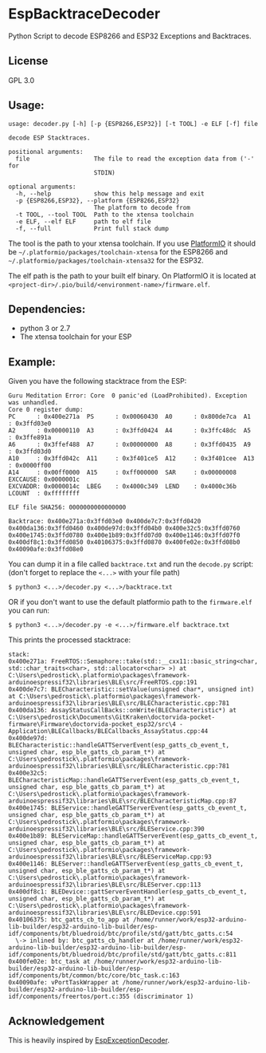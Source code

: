 # EspBacktraceDecoder

Python Script to decode ESP8266 and ESP32 Exceptions and Backtraces.


## License

GPL 3.0


## Usage:

```
usage: decoder.py [-h] [-p {ESP8266,ESP32}] [-t TOOL] -e ELF [-f] file

decode ESP Stacktraces.

positional arguments:
  file                  The file to read the exception data from ('-' for
                        STDIN)

optional arguments:
  -h, --help            show this help message and exit
  -p {ESP8266,ESP32}, --platform {ESP8266,ESP32}
                        The platform to decode from
  -t TOOL, --tool TOOL  Path to the xtensa toolchain
  -e ELF, --elf ELF     path to elf file
  -f, --full            Print full stack dump
```

The tool is the path to your xtensa toolchain. If you use [PlatformIO](http://platformio.org/) it should be `~/.platformio/packages/toolchain-xtensa` for the ESP8266 and `~/.platformio/packages/toolchain-xtensa32` for the ESP32.

The elf path is the path to your built elf binary. On PlatformIO it is located at `<project-dir>/.pio/build/<environment-name>/firmware.elf`.


## Dependencies:

* python 3 or 2.7
* The xtensa toolchain for your ESP


## Example:

Given you have the following stacktrace from the ESP:

```
Guru Meditation Error: Core  0 panic'ed (LoadProhibited). Exception was unhandled.
Core 0 register dump:
PC      : 0x400e271a  PS      : 0x00060430  A0      : 0x800de7ca  A1      : 0x3ffd03e0  
A2      : 0x00000110  A3      : 0x3ffd0424  A4      : 0x3ffc48dc  A5      : 0x3ffe891a  
A6      : 0x3ffef488  A7      : 0x00000000  A8      : 0x3ffd0435  A9      : 0x3ffd03d0  
A10     : 0x3ffd042c  A11     : 0x3f401ce5  A12     : 0x3f401cee  A13     : 0x0000ff00  
A14     : 0x00ff0000  A15     : 0xff000000  SAR     : 0x00000008  EXCCAUSE: 0x0000001c  
EXCVADDR: 0x0000014c  LBEG    : 0x4000c349  LEND    : 0x4000c36b  LCOUNT  : 0xffffffff  

ELF file SHA256: 0000000000000000

Backtrace: 0x400e271a:0x3ffd03e0 0x400de7c7:0x3ffd0420 0x400da136:0x3ffd0460 0x400de97d:0x3ffd04b0 0x400e32c5:0x3ffd0760 0x400e1745:0x3ffd0780 0x400e1b89:0x3ffd07d0 0x400e1146:0x3ffd07f0 0x400df8c1:0x3ffd0850 0x40106375:0x3ffd0870 0x400fe02e:0x3ffd08b0 0x40090afe:0x3ffd08e0
```

You can dump it in a file called `backtrace.txt` and run the `decode.py` script:
(don't forget to replace the `<...>` with your file path)

```
$ python3 <...>/decoder.py <...>/backtrace.txt
```

OR if you don't want to use the default platformio path to the `firmware.elf` you can run:

```
$ python3 <...>/decoder.py -e <...>/firmware.elf backtrace.txt
```

This prints the processed stacktrace:

```
stack:
0x400e271a: FreeRTOS::Semaphore::take(std::__cxx11::basic_string<char, std::char_traits<char>, std::allocator<char> >) at C:\Users\pedrostick\.platformio\packages\framework-arduinoespressif32\libraries\BLE\src/FreeRTOS.cpp:191
0x400de7c7: BLECharacteristic::setValue(unsigned char*, unsigned int) at C:\Users\pedrostick\.platformio\packages\framework-arduinoespressif32\libraries\BLE\src/BLECharacteristic.cpp:781
0x400da136: AssayStatusCallBacks::onWrite(BLECharacteristic*) at C:\Users\pedrostick\Documents\GitKraken\doctorvida-pocket-firmware\Firmware\doctorvida-pocket_esp32/src\4 - Application\BLECallbacks/BLECallbacks_AssayStatus.cpp:44
0x400de97d: BLECharacteristic::handleGATTServerEvent(esp_gatts_cb_event_t, unsigned char, esp_ble_gatts_cb_param_t*) at C:\Users\pedrostick\.platformio\packages\framework-arduinoespressif32\libraries\BLE\src/BLECharacteristic.cpp:781
0x400e32c5: BLECharacteristicMap::handleGATTServerEvent(esp_gatts_cb_event_t, unsigned char, esp_ble_gatts_cb_param_t*) at C:\Users\pedrostick\.platformio\packages\framework-arduinoespressif32\libraries\BLE\src/BLECharacteristicMap.cpp:87
0x400e1745: BLEService::handleGATTServerEvent(esp_gatts_cb_event_t, unsigned char, esp_ble_gatts_cb_param_t*) at C:\Users\pedrostick\.platformio\packages\framework-arduinoespressif32\libraries\BLE\src/BLEService.cpp:390
0x400e1b89: BLEServiceMap::handleGATTServerEvent(esp_gatts_cb_event_t, unsigned char, esp_ble_gatts_cb_param_t*) at C:\Users\pedrostick\.platformio\packages\framework-arduinoespressif32\libraries\BLE\src/BLEServiceMap.cpp:93
0x400e1146: BLEServer::handleGATTServerEvent(esp_gatts_cb_event_t, unsigned char, esp_ble_gatts_cb_param_t*) at C:\Users\pedrostick\.platformio\packages\framework-arduinoespressif32\libraries\BLE\src/BLEServer.cpp:113
0x400df8c1: BLEDevice::gattServerEventHandler(esp_gatts_cb_event_t, unsigned char, esp_ble_gatts_cb_param_t*) at C:\Users\pedrostick\.platformio\packages\framework-arduinoespressif32\libraries\BLE\src/BLEDevice.cpp:591
0x40106375: btc_gatts_cb_to_app at /home/runner/work/esp32-arduino-lib-builder/esp32-arduino-lib-builder/esp-idf/components/bt/bluedroid/btc/profile/std/gatt/btc_gatts.c:54
  \-> inlined by: btc_gatts_cb_handler at /home/runner/work/esp32-arduino-lib-builder/esp32-arduino-lib-builder/esp-idf/components/bt/bluedroid/btc/profile/std/gatt/btc_gatts.c:811
0x400fe02e: btc_task at /home/runner/work/esp32-arduino-lib-builder/esp32-arduino-lib-builder/esp-idf/components/bt/common/btc/core/btc_task.c:163
0x40090afe: vPortTaskWrapper at /home/runner/work/esp32-arduino-lib-builder/esp32-arduino-lib-builder/esp-idf/components/freertos/port.c:355 (discriminator 1)
```


## Acknowledgement
This is heavily inspired by [EspExceptionDecoder](https://github.com/me-no-dev/EspExceptionDecoder).
